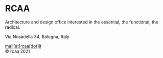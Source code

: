 # RCAA

Architecture and design office interested in the essential, the functional, the radical.

Via Nosadella 34, Bologna, Italy

[mail[at]rcaa[dot]it](mailto:mail@rcaa.it)\
© rcaa 2021
